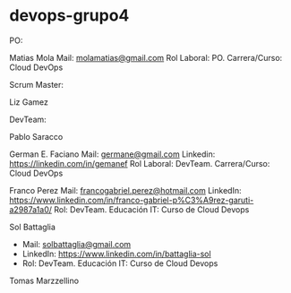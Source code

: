 # devops-grupo4
PO: 

Matias Mola
Mail: molamatias@gmail.com
Rol Laboral: PO.
Carrera/Curso: Cloud DevOps

Scrum Master: 

Liz Gamez

DevTeam:

Pablo Saracco

German E. Faciano
Mail: germane@gmail.com
Linkedin: https://linkedin.com/in/gemanef
Rol Laboral: DevTeam.
Carrera/Curso: Cloud DevOps

Franco Perez
Mail: francogabriel.perez@hotmail.com
LinkedIn: https://www.linkedin.com/in/franco-gabriel-p%C3%A9rez-garuti-a2987a1a0/
Rol: DevTeam.
Educación IT: Curso de Cloud Devops

Sol Battaglia
- Mail: solbattaglia@gmail.com
- LinkedIn: https://www.linkedin.com/in/battaglia-sol
- Rol: DevTeam.
Educación IT: Curso de Cloud Devops

Tomas Marzzellino



